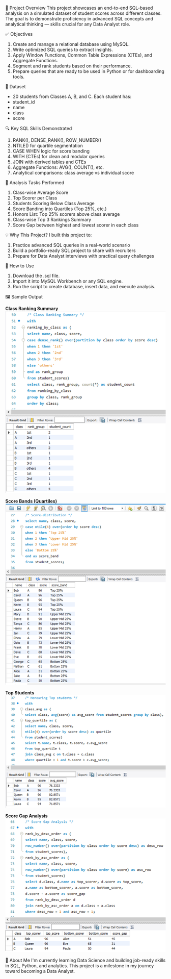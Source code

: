 📁 Project Overview
This project showcases an end-to-end SQL-based analysis on a simulated dataset of student scores across different classes. The goal is to demonstrate proficiency in advanced SQL concepts and analytical thinking — skills crucial for any Data Analyst role.

✅ Objectives
1. Create and manage a relational database using MySQL.
2. Write optimized SQL queries to extract insights.
3. Apply Window Functions, Common Table Expressions (CTEs), and Aggregate Functions.
4. Segment and rank students based on their performance.
5. Prepare queries that are ready to be used in Python or for dashboarding tools.

🧮 Dataset
- 20 students from Classes A, B, and C.
Each student has:
- student_id
- name
- class
- score

🔍 Key SQL Skills Demonstrated
1. RANK(), DENSE_RANK(), ROW_NUMBER()
2. NTILE() for quartile segmentation
3. CASE WHEN logic for score banding
4. WITH (CTEs) for clean and modular queries
5. JOIN with derived tables and CTEs
6. Aggregate Functions: AVG(), COUNT(), etc.
7. Analytical comparisons: class average vs individual score

📌 Analysis Tasks Performed
1. Class-wise Average Score
2. Top Scorer per Class
3. Students Scoring Below Class Average
4. Score Banding into Quartiles (Top 25%, etc.)
5. Honors List: Top 25% scorers above class average
6. Class-wise Top 3 Rankings Summary
7. Score Gap between highest and lowest scorer in each class

💡 Why This Project?
I built this project to:
1. Practice advanced SQL queries in a real-world scenario
2. Build a portfolio-ready SQL project to share with recruiters
3. Prepare for Data Analyst interviews with practical query challenges

📂 How to Use
1. Download the .sql file.
2. Import it into MySQL Workbench or any SQL engine.
3. Run the script to create database, insert data, and execute analysis.

🖼️ Sample Output

**Class Ranking Summary**
![Class Ranking Summary](screenshots/Class_Ranking_Summary.PNG)

**Score Bands (Quartiles)**
![Quartiles](screenshots/Score_Distribution.PNG)

**Top Students**
![Top Students](screenshots/Honouring_Top_Students.PNG)

**Score Gap Analysis**
![Score-Gap Analysis](screenshots/Score_Gap_Analysis.PNG)

🙋 About Me
I'm currently learning Data Science and building job-ready skills in SQL, Python, and analytics. This project is a milestone in my journey toward becoming a Data Analyst.
